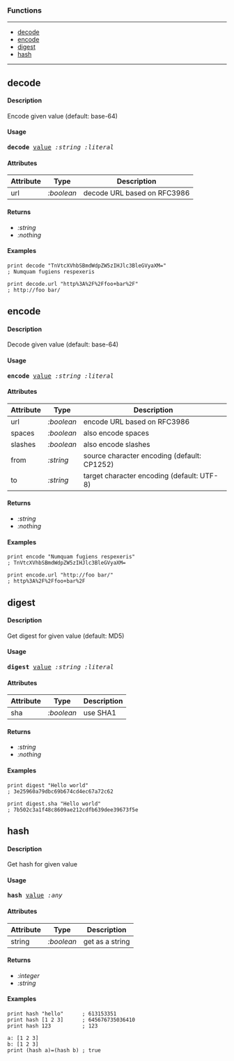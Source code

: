 ### Functions

---

<!--ts-->
   * [decode](#decode)
   * [encode](#encode)
   * [digest](#digest)
   * [hash](#hash)
<!--te-->

---


## decode

#### Description

Encode given value (default: base-64)

#### Usage

<pre>
<b>decode</b> <ins>value</ins> <i>:string</i> <i>:literal</i>
</pre>
#### Attributes

|Attribute|Type|Description|
|---|---|---|
|url|<i>:boolean</i>|decode URL based on RFC3986|

#### Returns

- *:string*
- *:nothing*

#### Examples

```red
print decode "TnVtcXVhbSBmdWdpZW5zIHJlc3BleGVyaXM="
; Numquam fugiens respexeris

print decode.url "http%3A%2F%2Ffoo+bar%2F"
; http://foo bar/
```

## encode

#### Description

Decode given value (default: base-64)

#### Usage

<pre>
<b>encode</b> <ins>value</ins> <i>:string</i> <i>:literal</i>
</pre>
#### Attributes

|Attribute|Type|Description|
|---|---|---|
|url|<i>:boolean</i>|encode URL based on RFC3986|
|spaces|<i>:boolean</i>|also encode spaces|
|slashes|<i>:boolean</i>|also encode slashes|
|from|<i>:string</i>|source character encoding (default: CP1252)|
|to|<i>:string</i>|target character encoding (default: UTF-8)|

#### Returns

- *:string*
- *:nothing*

#### Examples

```red
print encode "Numquam fugiens respexeris"
; TnVtcXVhbSBmdWdpZW5zIHJlc3BleGVyaXM=

print encode.url "http://foo bar/"
; http%3A%2F%2Ffoo+bar%2F
```

## digest

#### Description

Get digest for given value (default: MD5)

#### Usage

<pre>
<b>digest</b> <ins>value</ins> <i>:string</i> <i>:literal</i>
</pre>
#### Attributes

|Attribute|Type|Description|
|---|---|---|
|sha|<i>:boolean</i>|use SHA1|

#### Returns

- *:string*
- *:nothing*

#### Examples

```red
print digest "Hello world"
; 3e25960a79dbc69b674cd4ec67a72c62

print digest.sha "Hello world"
; 7b502c3a1f48c8609ae212cdfb639dee39673f5e
```

## hash

#### Description

Get hash for given value

#### Usage

<pre>
<b>hash</b> <ins>value</ins> <i>:any</i>
</pre>
#### Attributes

|Attribute|Type|Description|
|---|---|---|
|string|<i>:boolean</i>|get as a string|

#### Returns

- *:integer*
- *:string*

#### Examples

```red
print hash "hello"      ; 613153351
print hash [1 2 3]      ; 645676735036410
print hash 123          ; 123

a: [1 2 3]
b: [1 2 3]
print (hash a)=(hash b) ; true
```